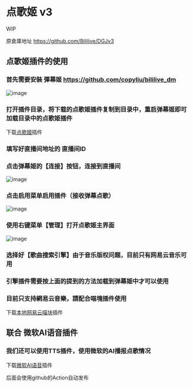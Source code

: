 # 点歌姬 v3

WIP

原倉庫地址 https://github.com/Bililive/DGJv3


## 点歌姬插件的使用

### 首先需要安裝 彈幕姬 https://github.com/copyliu/bililive_dm

![image](https://github.com/luiguangguan/DGJv3/assets/20753694/19ae6cf6-696b-4664-aeb3-d258cc275edd)

### 打开插件目录，将下载的点歌姬插件复制到目录中，重启弹幕姬即可加载目录中的点歌姬插件

下载[点歌姬](https://github.com/luiguangguan/DGJv3/releases)插件

### 填写好直播间地址的 直播间ID

### 点击弹幕姬的【连接】按钮，连接到直播间

![image](https://github.com/luiguangguan/DGJv3/assets/20753694/52a101a7-a7f6-4f83-a681-1f9d12ea8de2)

### 点击启用菜单启用插件（接收弹幕点歌）

![image](https://github.com/luiguangguan/DGJv3/assets/20753694/b8d0f684-3e5d-4454-a197-a82a08ecdfe8)

### 使用右键菜单【管理】打开点歌姬主界面

![image](https://github.com/luiguangguan/DGJv3/assets/20753694/a3f2e01c-fbcc-4b84-aebc-a56890cc8bf4)

### 选择好【歌曲搜索引擎】由于音乐版权问题，目前只有网易云音乐可用

### 引擎插件需要按上面的提到的方法加载到弹幕姬中才可以使用

### 目前只支持網易云音樂，請配合喵塊插件使用

下载[本地网易云喵块](https://github.com/luiguangguan/ExtendNetease_DGJModule/releases)插件

## 联合 微软AI语音插件

### 我们还可以使用TTS插件，使用微软的AI播报点歌情况

下载[微软AI语音](https://github.com/luiguangguan/MicrosoftTTS_DGJ_Plugin/releases)插件

后面会使用github的Action自动发布
